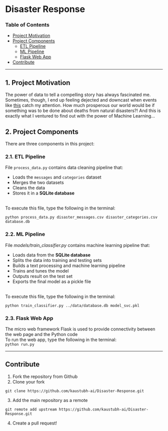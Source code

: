 # Disaster Response

### Table of Contents

- [Project Motivation](#motivation)
- [Project Components](#components)
  - [ETL Pipeline](#etl_pipeline)
  - [ML Pipeline](#ml_pipeline)
  - [Flask Web App](#flask)
- [Contribute](#contribute)

***

<a id='motivation'></a>

## 1. Project Motivation

The power of data to tell a compelling story has always fascinated me. Sometimes, though, I end up feeling dejected and downcast when events like [this](https://ourworldindata.org/natural-disasters) catch my attention. How much prosperous our world would be if something was to be done about deaths from natural disasters?! And this is exactly what I ventured to find out with the power of Machine Learning...

<a id='components'></a>

## 2. Project Components

There are three components in this project:

<a id='etl_pipeline'></a>

### 2.1. ETL Pipeline

File `process_data.py` contains data cleaning pipeline that:

- Loads the `messages` and `categories` dataset
- Merges the two datasets
- Cleans the data
- Stores it in a **SQLite database**
<br>
To execute this file, type the following in the terminal:<br>

```python process_data.py disaster_messages.csv disaster_categories.csv database.db```

<a id='ml_pipeline'></a>

### 2.2. ML Pipeline

File _models/train_classifier.py_ contains machine learning pipeline that:

- Loads data from the **SQLite database**
- Splits the data into training and testing sets
- Builds a text processing and machine learning pipeline
- Trains and tunes the model
- Outputs result on the test set
- Exports the final model as a pickle file
<br>
To execute this file, type the following in the terminal:<br>

```python train_classifier.py ../data/database.db model_svc.pkl```

<a id='flask'></a>

### 2.3. Flask Web App

<a id='eg'></a>

The micro web framework Flask is used to provide connectivity between the web page and the Python code<br>
To run the web app, type the following in the terminal:<br>
`python run.py`

***

<a name="contribute"/>

## Contribute
1.  Fork the repository from Github
2.  Clone your fork

`git clone https://github.com/kaustubh-ai/Disaster-Response.git`

3.  Add the main repository as a remote

`git remote add upstream https://github.com/kaustubh-ai/Disaster-Response.git`

4.  Create a pull request!
